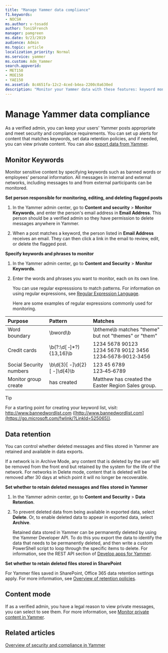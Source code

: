 ```yaml
---
title: "Manage Yammer data compliance"
f1.keywords:
- NOCSH
ms.author: v-tosadd
author: ToniSFrench
manager: pamgreen
ms.date: 9/23/2019
audience: Admin
ms.topic: article
localization_priority: Normal
ms.service: yammer
ms.custom: Adm_Yammer
search.appverid:
- MET150
- MOE150
- YAE150
ms.assetid: 8c4651fa-12c2-4ced-b4ea-2200c0a630ed
description: "Monitor your Yammer data with these features: keyword monitoring, security settings, data export, data retention, and analytics."
---
```


# Manage Yammer data compliance

As a verified admin, you can keep your users' Yammer posts appropriate and meet security and compliance requirements. You can set up alerts for content that matches keywords, set data retention policies, and if needed, you can view private content. You can also [export data from Yammer](export-yammer-enterprise-data.md).

<a name="MonitorKeywords"> </a> 
## Monitor Keywords

Monitor sensitive content by specifying keywords such as banned words or employees' personal information. All messages in internal and external networks, including messages to and from external participants can be monitored.
  
 **Set person responsible for monitoring, editing, and deleting flagged posts**
  
1. In the Yammer admin center, go to **Content and security** > **Monitor Keywords**, and enter the person's email address in **Email Address**. This person should be a verified admin so they have permission to delete messages anywhere in Yammer.
    
2. When a post matches a keyword, the person listed in **Email Address** receives an email. They can then click a link in the email to review, edit, or delete the flagged post. 
    
 **Specify keywords and phrases to monitor**
  
1. In the Yammer admin center, go to **Content and Security** \> **Monitor Keywords**.
    
2. Enter the words and phrases you want to monitor, each on its own line.
    
    You can use regular expresssions to match patterns. For information on using regular expressions, see [Regular Expression Language](https://go.microsoft.com/fwlink/?LinkId=524073).
    
    Here are some examples of regular expressions commonly used for monitoring.
    
|**Purpose**|**Pattern**|**Matches**|
|:-----|:-----|:-----|
|Word boundary  <br/> |\bword\b  <br/> |\btheme\b matches "theme" but not "themes" or "them"  <br/> |
|Credit cards  <br/> |\b(?:\d[ ‐]\*?){13,16}\b  <br/> |1234 5678 90123  <br/> 1234 5678 9012 3456  <br/> 1234‐5678‐9012‐3456  <br/> |
|Social Security numbers  <br/> |\b\d{3}[ -]\d{2}[ -]\d{4}\b  <br/> |123 45 6789  <br/> 123‐45‐6789  <br/> |
Monitor group create|has created|Matthew has created the Easter Region Sales group.
   
   > [!TIP]
   > For a starting point for creating your keyword list, visit: http://www.bannedwordlist.com ([http://www.bannedwordlist.com](https://go.microsoft.com/fwlink/?LinkId=525065)). 
  
<a name="DataRetention"> </a>
## Data retention

You can control whether deleted messages and files stored in Yammer are retained and available in data exports. 

If a network is in Archive Mode, any content that is deleted by the user will be removed from the front end but retained by the system for the life of the network.  For networks in Delete mode, content that is deleted will be removed after 30 days at which point it will no longer be recoverable.

 **Set whether to retain deleted messages and files stored in Yammer**
  
1. In the Yammer admin center, go to **Content and Security** \> **Data Retention**.
    
2. To prevent deleted data from being available in exported data, select **Delete**. Or, to enable deleted data to appear in exported data, select **Archive**.
    
    Retained data stored in Yammer can be permanently deleted by using the Yammer Developer API. To do this you export the data to identify the data that needs to be permanently deleted, and then write a custom PowerShell script to loop through the specific items to delete. For information, see the REST API section of  [Develop apps for Yammer](https://go.microsoft.com/fwlink/?linkid=874797). 

 **Set whether to retain deleted files stored in SharePoint**

For Yammer files saved in SharePoint, Office 365 data retention settings apply. For more information, see [Overview of retention policies](https://docs.microsoft.com/office365/securitycompliance/retention-policies).
    
<a name="ContentMode"> </a>
## Content mode

If as a verified admin, you have a legal reason to view private messages, you can select to see them. For more information, see [Monitor private content in Yammer](monitor-private-content.md).
  
## Related articles

[Overview of security and compliance in Yammer](security-and-compliance.md)
